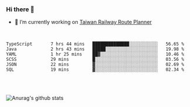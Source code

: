 ### Hi there 👋

- 🔭 I’m currently working on [Taiwan Railway Route Planner](https://github.com/Taiwan-Railway-Route-Planner)

<br/>

<!--START_SECTION:waka-->

```text
TypeScript       7 hrs 44 mins   ██████████████░░░░░░░░░░░   56.65 %
Java             2 hrs 43 mins   █████░░░░░░░░░░░░░░░░░░░░   19.98 %
YAML             1 hr 25 mins    ██▓░░░░░░░░░░░░░░░░░░░░░░   10.46 %
SCSS             29 mins         █░░░░░░░░░░░░░░░░░░░░░░░░   03.56 %
JSON             22 mins         ▓░░░░░░░░░░░░░░░░░░░░░░░░   02.69 %
SQL              19 mins         ▓░░░░░░░░░░░░░░░░░░░░░░░░   02.34 %
```

<!--END_SECTION:waka-->

<br/>
<br/>

![Anurag's github stats](https://github-readme-stats.vercel.app/api?username=DepickereSven&show_icons=true&theme=tokyonight)



<!--
**DepickereSven/DepickereSven** is a ✨ _special_ ✨ repository because its `README.md` (this file) appears on your GitHub profile.

Here are some ideas to get you started:

- 🔭 I’m currently working on ...
- 🌱 I’m currently learning ...
- 👯 I’m looking to collaborate on ...
- 🤔 I’m looking for help with ...
- 💬 Ask me about ...
- 📫 How to reach me: ...
- 😄 Pronouns: ...
- ⚡ Fun fact: ...
-->
